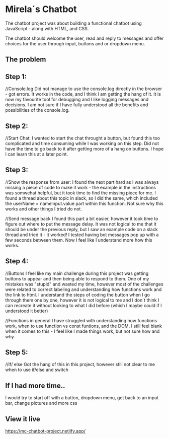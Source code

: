 # Mirela´s Chatbot

The chatbot project was about building a functional chatbot using JavaScript - along with HTML, and CSS. 

The chatbot should welcome the user, read and reply to messages and offer choices for the user through input, buttons and or dropdown menu. 

## The problem

## Step 1: 
//Console.log
Did not manage to use the console.log directly in the browser - got errors. It works in the code, and I think I am getting the hang of it. It is now my favourite tool for debugging and I like logging messages and decisions. I am not sure if I have fully understood all the benefits and possibilities of the console.log. 

## Step 2: 
//Start Chat:
I wanted to start the chat throught a button, but found this too complicated and time consuming while I was working on this step. Did not have the time to go back to it after getting more of a hang on buttons. I hope I can learn this at a later point. 

## Step 3: 
//Show the response from user:
I found the next part hard as I was always missing a piece of code to make it work - the example in the instructions was somwehat helpful, but it took time to find the missing piece for me. I found a thread about this topic in slack, so I did the same, which included the userName = nameInput.value part within this function. Not sure why this works and other things I tried do not.

//Send message back 
I found this part a bit easier, however it took time to figure out where to put the message delay. It was not logical to me that it should be under the previous reply, but I saw an example code on a slack thread and tried it - it worked! I tested having bot messages pop up with a few seconds between them. Now I feel like I understand more how this works.

## Step 4: 
//Buttons
I feel like my main challenge during this project was getting buttons to appear and then being able to respond to them. One of my mistakes was "stupid" and wasted my time, however most of the challenges were related to correct labeling and understanding how functions work and the link to html. I understand the steps of coding the button when I go through them one by one, however it is not logical to me and I don´t think I can recreate it without looking to what I did before (which I maybe could if I understood it better)

//Functions in general
I have struggled with understanding how functions work, when to use function vs const funtions, and the DOM. I still feel blank when it comes to this - I feel like I made things work, but not sure how and why. 

## Step 5: 

//If/ else
Got the hang of this in this project, however still not clear to me when to use if/else and switch

## If I had more time..
I would try to start off with a button, dropdown menu, get back to an input bar, change pictures and more css




## View it live

https://mc-chatbot-project.netlify.app/

